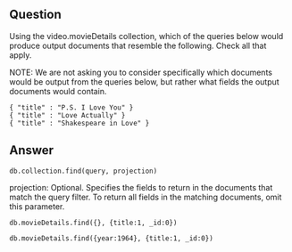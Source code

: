 ## Question

Using the video.movieDetails collection, which of the queries below would produce output documents that resemble the following. Check all that apply.

NOTE: We are not asking you to consider specifically which documents would be output from the queries below, but rather what fields the output documents would contain.

~~~mongo
{ "title" : "P.S. I Love You" }
{ "title" : "Love Actually" }
{ "title" : "Shakespeare in Love" }
~~~

## Answer

~~~mongo
db.collection.find(query, projection)
~~~

projection: Optional. Specifies the fields to return in the documents that match the query filter. To return all fields in the matching documents, omit this parameter.

~~~mongo
db.movieDetails.find({}, {title:1, _id:0})
~~~
~~~mongo
db.movieDetails.find({year:1964}, {title:1, _id:0})
~~~



